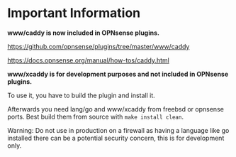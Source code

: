 # Important Information

**www/caddy is now included in OPNsense plugins.**

https://github.com/opnsense/plugins/tree/master/www/caddy

https://docs.opnsense.org/manual/how-tos/caddy.html

**www/xcaddy is for development purposes and not included in OPNsense plugins.**

To use it, you have to build the plugin and install it.

Afterwards you need lang/go and www/xcaddy from freebsd or opnsense ports. Best build them from source with ```make install clean```.

Warning: Do not use in production on a firewall as having a language like go installed there can be a potential security concern, this is for development only.
